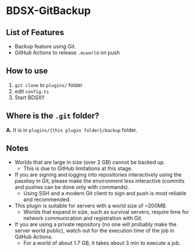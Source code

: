 # BDSX-GitBackup  
  
## List of Features  
- Backup feature using Git.  
- GitHub Actions to release `.mcworld` on push
## How to use  
1. `git clone` to `plugins/` folder  
2. edit `config.ts`  
3. Start BDSX!!  

## Where is the `.git` folder?  
**A.** It is in `plugins/{this plugin folder}/backup` folder.  

## Notes
- Worlds that are large in size (over 2 GB) cannot be backed up.  
  - This is due to GitHub limitations at this stage.  
- If you are signing and logging into repositories interactively using the passkey in Git, please make the environment less interactive (commits and pushes can be done only with commands).  
  - Using SSH and a modern Git client to sign and push is most reliable and recommended.  
- This plugin is suitable for servers with a world size of ~200MB.  
  - Worlds that expand in size, such as survival servers, require time for network communication and registration with Git.  
- If you are using a private repository (no one will probably make the server world public), watch out for the execution time of the job in GitHub Actions.  
  - For a world of about 1.7 GB, it takes about 3 min to execute a job.  
